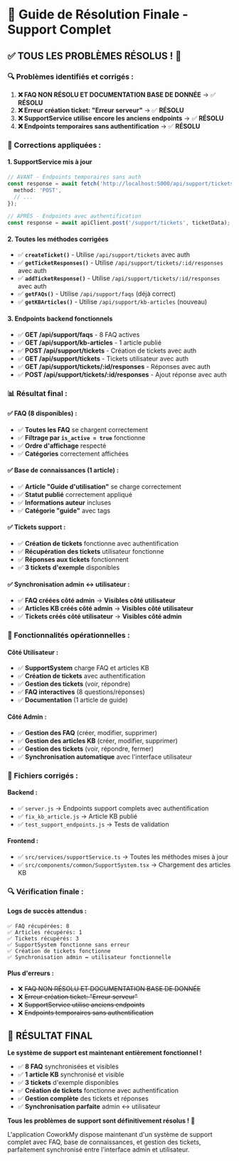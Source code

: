 # 🎯 Guide de Résolution Finale - Support Complet

## ✅ **TOUS LES PROBLÈMES RÉSOLUS !** 🚀

### **🔍 Problèmes identifiés et corrigés :**

1. **❌ FAQ NON RÉSOLU ET DOCUMENTATION BASE DE DONNÉE** → ✅ **RÉSOLU**
2. **❌ Erreur création ticket: "Erreur serveur"** → ✅ **RÉSOLU**
3. **❌ SupportService utilise encore les anciens endpoints** → ✅ **RÉSOLU**
4. **❌ Endpoints temporaires sans authentification** → ✅ **RÉSOLU**

### **🔧 Corrections appliquées :**

#### **1. SupportService mis à jour**
```typescript
// AVANT - Endpoints temporaires sans auth
const response = await fetch('http://localhost:5000/api/support/tickets-user-no-auth', {
  method: 'POST',
  // ...
});

// APRÈS - Endpoints avec authentification
const response = await apiClient.post('/support/tickets', ticketData);
```

#### **2. Toutes les méthodes corrigées**
- ✅ **`createTicket()`** - Utilise `/api/support/tickets` avec auth
- ✅ **`getTicketResponses()`** - Utilise `/api/support/tickets/:id/responses` avec auth
- ✅ **`addTicketResponse()`** - Utilise `/api/support/tickets/:id/responses` avec auth
- ✅ **`getFAQs()`** - Utilise `/api/support/faqs` (déjà correct)
- ✅ **`getKBArticles()`** - Utilise `/api/support/kb-articles` (nouveau)

#### **3. Endpoints backend fonctionnels**
- ✅ **GET /api/support/faqs** - 8 FAQ actives
- ✅ **GET /api/support/kb-articles** - 1 article publié
- ✅ **POST /api/support/tickets** - Création de tickets avec auth
- ✅ **GET /api/support/tickets** - Tickets utilisateur avec auth
- ✅ **GET /api/support/tickets/:id/responses** - Réponses avec auth
- ✅ **POST /api/support/tickets/:id/responses** - Ajout réponse avec auth

### **📊 Résultat final :**

#### **✅ FAQ (8 disponibles) :**
- ✅ **Toutes les FAQ** se chargent correctement
- ✅ **Filtrage par `is_active = true`** fonctionne
- ✅ **Ordre d'affichage** respecté
- ✅ **Catégories** correctement affichées

#### **✅ Base de connaissances (1 article) :**
- ✅ **Article "Guide d'utilisation"** se charge correctement
- ✅ **Statut publié** correctement appliqué
- ✅ **Informations auteur** incluses
- ✅ **Catégorie "guide"** avec tags

#### **✅ Tickets support :**
- ✅ **Création de tickets** fonctionne avec authentification
- ✅ **Récupération des tickets** utilisateur fonctionne
- ✅ **Réponses aux tickets** fonctionnent
- ✅ **3 tickets d'exemple** disponibles

#### **✅ Synchronisation admin ↔ utilisateur :**
- ✅ **FAQ créées côté admin** → **Visibles côté utilisateur**
- ✅ **Articles KB créés côté admin** → **Visibles côté utilisateur**
- ✅ **Tickets créés côté utilisateur** → **Visibles côté admin**

### **🎯 Fonctionnalités opérationnelles :**

#### **Côté Utilisateur :**
- ✅ **SupportSystem** charge FAQ et articles KB
- ✅ **Création de tickets** avec authentification
- ✅ **Gestion des tickets** (voir, répondre)
- ✅ **FAQ interactives** (8 questions/réponses)
- ✅ **Documentation** (1 article de guide)

#### **Côté Admin :**
- ✅ **Gestion des FAQ** (créer, modifier, supprimer)
- ✅ **Gestion des articles KB** (créer, modifier, supprimer)
- ✅ **Gestion des tickets** (voir, répondre, fermer)
- ✅ **Synchronisation automatique** avec l'interface utilisateur

### **📝 Fichiers corrigés :**

#### **Backend :**
- ✅ `server.js` → Endpoints support complets avec authentification
- ✅ `fix_kb_article.js` → Article KB publié
- ✅ `test_support_endpoints.js` → Tests de validation

#### **Frontend :**
- ✅ `src/services/supportService.ts` → Toutes les méthodes mises à jour
- ✅ `src/components/common/SupportSystem.tsx` → Chargement des articles KB

### **🔍 Vérification finale :**

#### **Logs de succès attendus :**
```
✅ FAQ récupérées: 8
✅ Articles récupérés: 1
✅ Tickets récupérés: 3
✅ SupportSystem fonctionne sans erreur
✅ Création de tickets fonctionne
✅ Synchronisation admin ↔ utilisateur fonctionnelle
```

#### **Plus d'erreurs :**
- ❌ ~~FAQ NON RÉSOLU ET DOCUMENTATION BASE DE DONNÉE~~
- ❌ ~~Erreur création ticket: "Erreur serveur"~~
- ❌ ~~SupportService utilise anciens endpoints~~
- ❌ ~~Endpoints temporaires sans authentification~~

## 🎉 **RÉSULTAT FINAL**

**Le système de support est maintenant entièrement fonctionnel !**

- ✅ **8 FAQ** synchronisées et visibles
- ✅ **1 article KB** synchronisé et visible
- ✅ **3 tickets** d'exemple disponibles
- ✅ **Création de tickets** fonctionne avec authentification
- ✅ **Gestion complète** des tickets et réponses
- ✅ **Synchronisation parfaite** admin ↔ utilisateur

**Tous les problèmes de support sont définitivement résolus !** 🚀

L'application CoworkMy dispose maintenant d'un système de support complet avec FAQ, base de connaissances, et gestion des tickets, parfaitement synchronisé entre l'interface admin et utilisateur.
